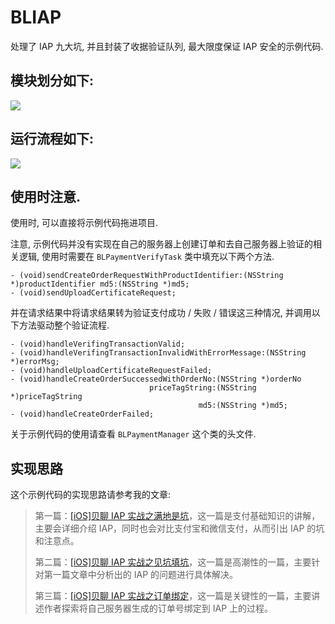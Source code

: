 # BLIAP

处理了 IAP 九大坑, 并且封装了收据验证队列, 最大限度保证 IAP 安全的示例代码.

## 模块划分如下:

![](http://upload-images.jianshu.io/upload_images/2122663-f53a3ddd98eda000.png?imageMogr2/auto-orient/strip%7CimageView2/2/w/1240)

## 运行流程如下:

![](http://upload-images.jianshu.io/upload_images/2122663-82548451af3eaa95.png?imageMogr2/auto-orient/strip%7CimageView2/2/w/1240)

## 使用时注意.

使用时, 可以直接将示例代码拖进项目. 

注意, 示例代码并没有实现在自己的服务器上创建订单和去自己服务器上验证的相关逻辑, 使用时需要在 `BLPaymentVerifyTask` 类中填充以下两个方法.

```objc
- (void)sendCreateOrderRequestWithProductIdentifier:(NSString *)productIdentifier md5:(NSString *)md5; 
- (void)sendUploadCertificateRequest;
```

并在请求结果中将请求结果转为验证支付成功 / 失败 / 错误这三种情况, 并调用以下方法驱动整个验证流程.

```objc
- (void)handleVerifingTransactionValid;
- (void)handleVerifingTransactionInvalidWithErrorMessage:(NSString *)errorMsg;
- (void)handleUploadCertificateRequestFailed;
- (void)handleCreateOrderSuccessedWithOrderNo:(NSString *)orderNo
                               priceTagString:(NSString *)priceTagString
                                          md5:(NSString *)md5;
- (void)handleCreateOrderFailed;
```

关于示例代码的使用请查看 `BLPaymentManager` 这个类的头文件.

## 实现思路

这个示例代码的实现思路请参考我的文章:

> 第一篇：[[iOS]贝聊 IAP 实战之满地是坑](http://www.jianshu.com/p/07b5ec193353)，这一篇是支付基础知识的讲解，主要会详细介绍 IAP，同时也会对比支付宝和微信支付，从而引出 IAP 的坑和注意点。
>
> 第二篇：[[iOS]贝聊 IAP 实战之见坑填坑](http://www.jianshu.com/p/8e5bf711f9f0)，这一篇是高潮性的一篇，主要针对第一篇文章中分析出的 IAP 的问题进行具体解决。
>
> 第三篇：[[iOS]贝聊 IAP 实战之订单绑定](http://www.jianshu.com/p/847838cde48b)，这一篇是关键性的一篇，主要讲述作者探索将自己服务器生成的订单号绑定到 IAP 上的过程。
